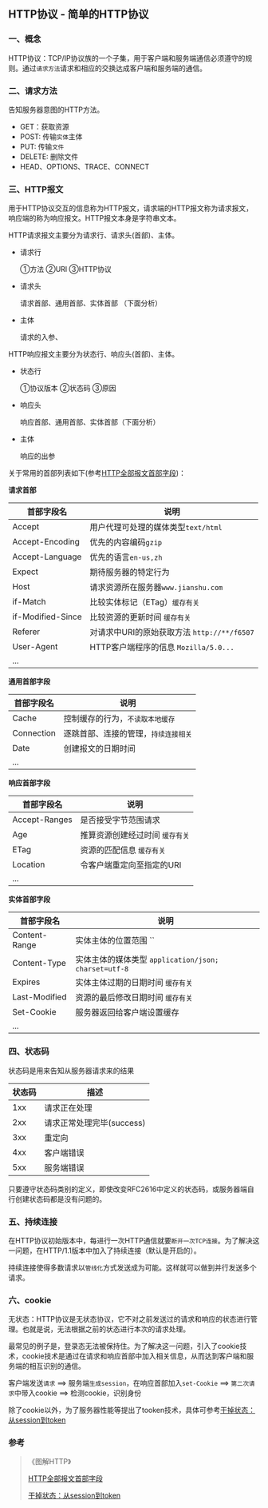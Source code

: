 ## HTTP协议 - 简单的HTTP协议

### 一、概念

HTTP协议：TCP/IP协议族的一个子集，用于客户端和服务端通信必须遵守的规则。通过`请求方法`请求和相应的交换达成客户端和服务端的通信。



### 二、请求方法

告知服务器意图的HTTP方法。

- GET：获取资源
- POST: 传输`实体`主体
- PUT: 传输`文件`
- DELETE: 删除文件
- HEAD、OPTIONS、TRACE、CONNECT



### 三、HTTP报文

用于HTTP协议交互的信息称为HTTP报文，请求端的HTTP报文称为请求报文，响应端的称为响应报文。HTTP报文本身是字符串文本。

HTTP请求报文主要分为请求行、请求头(首部)、主体。

- 请求行

  ①方法 ②URI ③HTTP协议

- 请求头

  请求首部、通用首部、实体首部 （下面分析）

- 主体

  请求的入参、

HTTP响应报文主要分为状态行、响应头(首部)、主体。

- 状态行

  ①协议版本 ②状态码 ③原因

- 响应头

  响应首部、通用首部、实体首部（下面分析）

- 主体

  响应的出参



关于常用的首部列表如下(参考[HTTP全部报文首部字段](http://blog.csdn.net/tigerzx/article/details/60360705))：

**请求首部**

| 首部字段名             | 说明                               |
| ----------------- | -------------------------------- |
| Accept            | 用户代理可处理的媒体类型`text/html`          |
| Accept-Encoding   | 优先的内容编码`gzip`                    |
| Accept-Language   | 优先的语言`en-us,zh`                  |
| Expect            | 期待服务器的特定行为                       |
| Host              | 请求资源所在服务器`www.jianshu.com`       |
| if-Match          | 比较实体标记（ETag）`缓存有关`               |
| if-Modified-Since | 比较资源的更新时间 `缓存有关`                 |
| Referer           | 对请求中URI的原始获取方法 `http://**/f6507` |
| User-Agent        | HTTP客户端程序的信息 `Mozilla/5.0...`    |
| ...               |                                  |



**通用首部字段**

| 首部字段名      | 说明                  |
| ---------- | ------------------- |
| Cache      | 控制缓存的行为，`不读取本地缓存`   |
| Connection | 逐跳首部、连接的管理，`持续连接相关` |
| Date       | 创建报文的日期时间           |
| ...        |                     |



**响应首部字段**

| 首部字段名         | 说明                |
| ------------- | ----------------- |
| Accept-Ranges | 是否接受字节范围请求        |
| Age           | 推算资源创建经过时间 `缓存有关` |
| ETag          | 资源的匹配信息 `缓存有关`    |
| Location      | 令客户端重定向至指定的URI    |
| ...           |                   |



**实体首部字段**

| 首部字段名         | 说明                                       |
| ------------- | ---------------------------------------- |
| Content-Range | 实体主体的位置范围 ``                             |
| Content-Type  | 实体主体的媒体类型 `application/json; charset=utf-8` |
| Expires       | 实体主体过期的日期时间 `缓存有关`                       |
| Last-Modified | 资源的最后修改日期时间 `缓存有关`                       |
| Set-Cookie    | 服务器返回给客户端设置缓存                            |
| ...           |                                          |



### 四、状态码

状态码是用来告知从服务器请求来的结果

| 状态码  | 描述                |
| ---- | ----------------- |
| 1xx  | 请求正在处理            |
| 2xx  | 请求正常处理完毕(success) |
| 3xx  | 重定向               |
| 4xx  | 客户端错误             |
| 5xx  | 服务端错误             |

只要遵守状态码类别的定义，即使改变RFC2616中定义的状态码，或服务器端自行创建状态码都是没有问题的。



### 五、持续连接

在HTTP协议初始版本中，每进行一次HTTP通信就要`断开一次TCP连接`。为了解决这一问题，在HTTP/1.1版本中加入了持续连接（默认是开启的）。

持续连接使得多数请求以`管线化`方式发送成为可能。这样就可以做到并行发送多个请求。



### 六、cookie

无状态：HTTP协议是无状态协议，它不对之前发送过的请求和响应的状态进行管理。也就是说，无法根据之前的状态进行本次的请求处理。

最常见的例子是，登录态无法被保持住。为了解决这一问题，引入了cookie技术，cookie技术是通过在请求和响应首部中加入相关信息，从而达到客户端和服务端的相互识别的通信。

客户端发送`请求` ==>  服务端`生成session`，在响应首部加入`set-Cookie`  ==>  `第二次请求`中带入cookie ==> 检测cookie，识别身份



除了cookie以外，为了服务器性能等提出了tooken技术，具体可参考[干掉状态：从session到token](http://mp.weixin.qq.com/s/rvWY5rIoYib_wDUtXByFIw)





### 参考

> 《图解HTTP》
>
> [HTTP全部报文首部字段](http://blog.csdn.net/tigerzx/article/details/60360705)
>
> [干掉状态：从session到token](http://mp.weixin.qq.com/s/rvWY5rIoYib_wDUtXByFIw)

